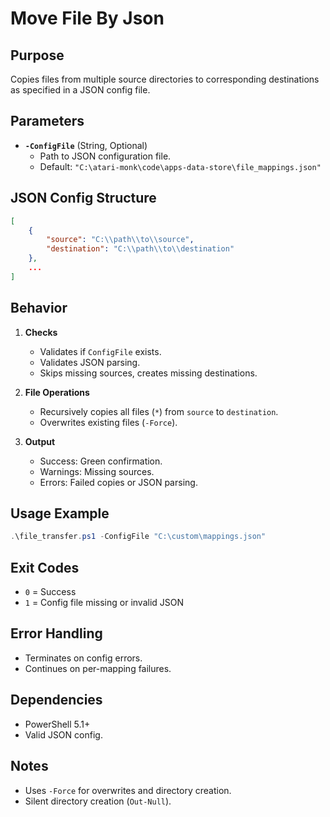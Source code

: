 # Move File By Json

## **Purpose**  
Copies files from multiple source directories to corresponding destinations as specified in a JSON config file.

## **Parameters**  
- **`-ConfigFile`** (String, Optional)  
  - Path to JSON configuration file.  
  - Default: `"C:\atari-monk\code\apps-data-store\file_mappings.json"`  

## **JSON Config Structure**  
```json
[
    {
        "source": "C:\\path\\to\\source",
        "destination": "C:\\path\\to\\destination"
    },
    ...
]
```

## **Behavior**  
1. **Checks**  
   - Validates if `ConfigFile` exists.  
   - Validates JSON parsing.  
   - Skips missing sources, creates missing destinations.  

2. **File Operations**  
   - Recursively copies all files (`*`) from `source` to `destination`.  
   - Overwrites existing files (`-Force`).  

3. **Output**  
   - Success: Green confirmation.  
   - Warnings: Missing sources.  
   - Errors: Failed copies or JSON parsing.  

## **Usage Example**  
```powershell
.\file_transfer.ps1 -ConfigFile "C:\custom\mappings.json"
```

## **Exit Codes**  
- `0` = Success  
- `1` = Config file missing or invalid JSON  

## **Error Handling**  
- Terminates on config errors.  
- Continues on per-mapping failures.  

## **Dependencies**  
- PowerShell 5.1+  
- Valid JSON config.  

## **Notes**  
- Uses `-Force` for overwrites and directory creation.  
- Silent directory creation (`Out-Null`).